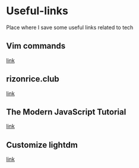 # Useful-links
Place where I save some useful links related to tech

## Vim commands
[link](https://thevaluable.dev/vim-commands-beginner/)

## rizonrice.club
[link](https://rizonrice.club/Main_Page)

## The Modern JavaScript Tutorial
[link](https://javascript.info/)

## Customize lightdm
[link](https://terminalroot.com/customize-lightdm-on-arch-linux/)
